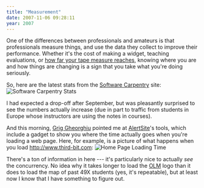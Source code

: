 ```yaml
---
title: "Measurement"
date: 2007-11-06 09:28:11
year: 2007
---
```

One of the differences between professionals and amateurs is that professionals measure things, and use the data they collect to improve their performance.  Whether it's the cost of making a widget, teaching evaluations, or <a href="http://xkcd.com/284/">how far your tape measure reaches</a>, knowing where you are and how things are changing is a sign that you take what you're doing seriously.

So, here are the latest stats from the <a href="http://swc.scipy.org">Software Carpentry</a> site:<img alt="Software Carpentry Stats" id="image1209" src="{{site.github.url}}/files/2007/11/swc.png" />

I had expected a drop-off after September, but was pleasantly surprised to see the numbers actually increase (due in part to traffic from students in Europe whose instructors are using the notes in courses).

And this morning, <a href="http://agiletesting.blogspot.com/">Grig Gheorghiu</a> pointed me at <a href="http://www.alertsite.com/tools.shtml">AlertSite</a>'s tools, which include a gadget to show you where the time actually goes when you're loading a web page.  Here, for example, is a picture of what happens when you load <a href="http://www.third-bit.com">http://www.third-bit.com</a>:
<img alt="Home Page Loading Time" id="image1210" src="{{site.github.url}}/files/2007/11/homepagetime.png" />

There's a ton of information in here --- it's particularly nice to actually <em>see</em> the concurrency.  No idea why it takes longer to load the <a href="http://www.drproject.org/olm">OLM</a> logo than it does to load the map of past 49X students (yes, it's repeatable), but at least now I know that I have something to figure out.
